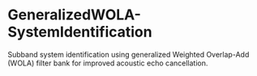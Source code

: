 # GeneralizedWOLA-SystemIdentification
Subband system identification using generalized Weighted Overlap-Add (WOLA) filter bank for improved acoustic echo cancellation.
